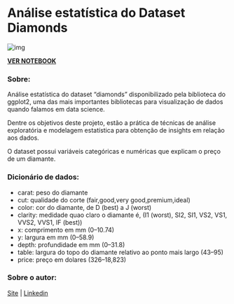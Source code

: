 # Análise estatística do Dataset Diamonds
![img](https://github.com/sandropenha/analise-estatistica-diamonds/blob/master/polished-diamond.png)

**[VER NOTEBOOK](https://htmlpreview.github.io/?https://raw.githubusercontent.com/sandropenha/analise-estatistica-diamonds/master/files/scripts/analise_diamantes_notebook.html)**

### Sobre:
Análise estatística do dataset “diamonds” disponibilizado pela biblioteca do ggplot2, uma das mais importantes bibliotecas para visualização de dados quando falamos em data science.

Dentre os objetivos deste projeto, estão a prática de técnicas de análise exploratória e modelagem estatística para obtenção de insights em relação aos dados.

O dataset possui variáveis categóricas e numéricas que explicam o preço de um diamante.

### Dicionário de dados:
- carat: peso do diamante
- cut: qualidade do corte (fair,good,very good,premium,ideal)
- color: cor do diamante, de D (best) a J (worst)
- clarity: medidade quao claro o diamante é, (I1 (worst), SI2, SI1, VS2, VS1, VVS2, VVS1, IF (best))
- x: comprimento em mm (0–10.74)
- y: largura em mm (0–58.9)
- depth: profundidade em mm (0–31.8)
- table: largura do topo do diamante relativo ao ponto mais largo (43–95)
- price: preço em dolares ($326–$18,823)

### Sobre o autor:
[Site](https://www.sandropenha.com/) |
[Linkedin](https://www.linkedin.com/in/sandropenha/)
